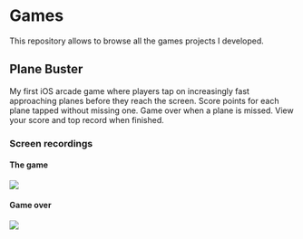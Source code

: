 # Games
This repository allows to browse all the games projects I developed.

## Plane Buster
My first iOS arcade game where players tap on increasingly fast approaching planes before they reach the screen. Score points for each plane tapped without missing one. Game over when a plane is missed. View your score and top record when finished.

### Screen recordings
#### The game
![](https://github.com/cyberbitrixx/Games/blob/main/plane-buster1.gif)

#### Game over
![](https://github.com/cyberbitrixx/Games/blob/main/plane-buster.gif)
